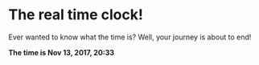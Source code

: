 # The real time clock!

Ever wanted to know what the time is? Well, your journey is about to end!

**The time is Nov 13, 2017, 20:33**